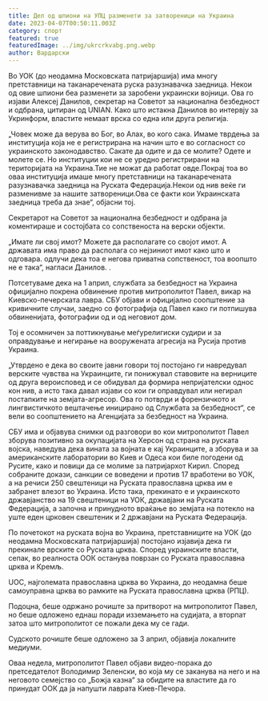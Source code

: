 ```yaml
---
title: Дел од шпиони на УПЦ разменети за затвореници на Украина
date: 2023-04-07T00:50:11.003Z
category: спорт
featured: true
featuredImage: ../img/ukrcrkvabg.png.webp
author: Вардарски
---
```


Во УОК (до неодамна Московската патријаршија) има многу претставници на таканаречената руска разузнавачка заедница. Некои од овие шпиони беа разменети за заробени украински војници. Ова го изјави Алексеј Данилов, секретар на Советот за национална безбедност и одбрана, цитиран од UNIAN.
Како што истакна Данилов во интервју за Укринформ, властите немаат врска со една или друга религија.

„Човек може да верува во Бог, во Алах, во кого сака. Имаме тврдења за институција која не е регистрирана на начин што е во согласност со украинското законодавство. Сакате да одите и да се молите? Одете и молете се. Но институции кои не се уредно регистрирани на територијата на Украина.Тие не можат да работат овде.Покрај тоа во оваа институција имаше многу претставници на таканаречената разузнавачка заедница на Руската Федерација.Некои од нив веќе ги разменивме за нашите затвореници.Ова се факти кои Украинската заедница треба да знае“, објасни тој.

Секретарот на Советот за национална безбедност и одбрана ја коментираше и состојбата со сопственоста на верски објекти.

„Имате ли свој имот? Можете да располагате со својот имот. А државата има право да располага со нејзиниот имот како што и одговара. одлучи дека тоа е негова приватна сопственост, тоа воопшто не е така“, нагласи Данилов. .

Потсетуваме дека на 1 април, службата за безбедност на Украина официјално покрена обвинение против митрополитот Павел, викар на Киевско-печерската лавра. СБУ објави и официјално соопштение за кривичните случаи, заедно со фотографија од Павел како ги потпишува обвиненијата, фотографии од и од неговиот дом.

Тој е осомничен за поттикнување меѓурелигиски судири и за оправдување и негирање на вооружената агресија на Русија против Украина.

„Утврдено е дека во своите јавни говори тој постојано ги навредувал верските чувства на Украинците, ги понижувал ставовите на верниците од друга вероисповед и се обидувал да формира непријателски однос кон нив, а исто така давал изјави со кои ги оправдувал или негирал постапките на земјата-агресор. Ова го потврди и форензичкото и лингвистичкото вештачење иницирано од Службата за безбедност“, се вели во соопштението на Агенцијата за безбедност на Украина.

СБУ има и објавува снимки од разговори во кои митрополитот Павел зборува позитивно за окупацијата на Херсон од страна на руската војска, наведува дека вината за војната е кај Украинците, а зборува и за американските лаборатории во Киев и Одеса кои биле погодени од Русите, како и повици да се молиме за патријархот Кирил.
Според собраните докази, санкции се воведени и против 17 вработени во УОК, а на речиси 250 свештеници на Руската православна црква им е забранет влезот во Украина. Исто така, прекинато е и украинското државјанство на 19 свештеници на УОК, државјани на Руската Федерација, а започна и принудното враќање во земјата на потекло на уште еден црковен свештеник и 2 државјани на Руската Федерација.

По почетокот на руската војна во Украина, претставниците на УОК (до неодамна Московската патријаршија) постојано изјавија дека ги прекинале врските со Руската црква. Според украинските власти, сепак, во реалноста ООК останува поврзан со Руската православна црква и Кремљ.

UOC, најголемата православна црква во Украина, до неодамна беше самоуправна црква во рамките на Руската православна црква (РПЦ).

Подоцна, беше одржано рочиште за притворот на митрополитот Павел, но беше одложено еднаш поради изземањето на судијата, а вторпат затоа што митрополитот се пожали дека му се гади.

Судското рочиште беше одложено за 3 април, објавија локалните медиуми.

Оваа недела, митрополитот Павел објави видео-порака до претседателот Володимир Зеленски, во која му се заканува на него и на неговото семејство со „Божја казна“ за обидите на властите да го принудат ООК да ја напушти лаврата Киев-Печора.

